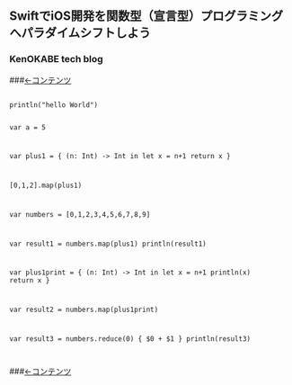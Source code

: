 ## SwiftでiOS開発を関数型（宣言型）プログラミングへパラダイムシフトしよう
### KenOKABE tech blog
###[←コンテンツ](/contents/entries/entry0/entry.html)



<code>
println("hello World")

var a = 5

var plus1 = {
    (n: Int) -> Int in
    let x = n+1
    return x
}

[0,1,2].map(plus1)

var numbers = [0,1,2,3,4,5,6,7,8,9]

var result1 = numbers.map(plus1)
println(result1)


var plus1print = {
    (n: Int) -> Int in
    let x = n+1
    println(x)
    return x
}

var result2 = numbers.map(plus1print)

var result3 = numbers.reduce(0) { $0 + $1 }
println(result3)

</code>



###[←コンテンツ](/contents/entries/entry0/entry.html)
